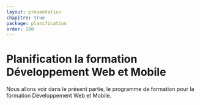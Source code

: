 ```yaml
---
layout: presentation
chapitre: true
package: planification
order: 200
---
```


# Planification la formation Développement Web et Mobile

Nous allons voir dans le présent partie, le programme de formation pour la formation Développement Web et Mobile.

